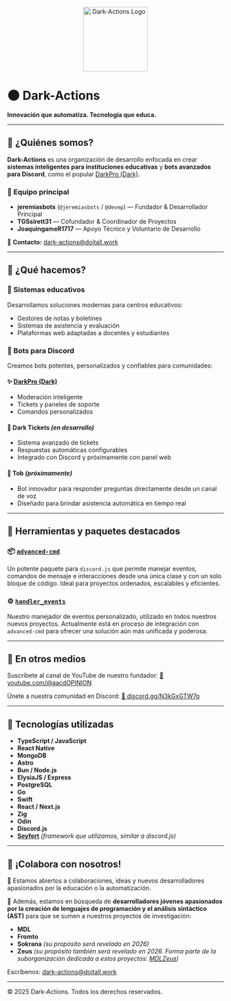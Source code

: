 <p align="center">
  <img src="https://avatars.githubusercontent.com/u/200270380?s=200&v=4" alt="Dark-Actions Logo" width="150" />
</p>

# 🌑 Dark-Actions

**Innovación que automatiza. Tecnología que educa.**

---

## 👥 ¿Quiénes somos?

**Dark-Actions** es una organización de desarrollo enfocada en crear **sistemas inteligentes para instituciones educativas** y **bots avanzados para Discord**, como el popular [DarkPro (Dark)](https://discord.com/oauth2/authorize?client_id=899466667552309269&permissions=8&integration_type=0&scope=applications.commands+bot).

### 🧠 Equipo principal

* **jeremiasbots** (`@jeremiasbots` / `@devep`) — Fundador & Desarrollador Principal
* **TGSsirett31** — Cofundador & Coordinador de Proyectos
* **JoaquingameR1717** — Apoyo Técnico y Voluntario de Desarrollo

📧 **Contacto:** [dark-actions@doitall.work](mailto:dark-actions@doitall.work)

---

## 🚀 ¿Qué hacemos?

### 🏫 Sistemas educativos

Desarrollamos soluciones modernas para centros educativos:

* Gestores de notas y boletines
* Sistemas de asistencia y evaluación
* Plataformas web adaptadas a docentes y estudiantes

### 🤖 Bots para Discord

Creamos bots potentes, personalizados y confiables para comunidades:

#### ✨ [DarkPro (Dark)](https://discord.com/oauth2/authorize?client_id=899466667552309269&permissions=8&integration_type=0&scope=applications.commands+bot)

* Moderación inteligente
* Tickets y paneles de soporte
* Comandos personalizados

#### 📃 **Dark Tickets** *(en desarrollo)*

* Sistema avanzado de tickets
* Respuestas automáticas configurables
* Integrado con Discord y próximamente con panel web

#### 🤔 **Tob** *(próximamente)*

* Bot innovador para responder preguntas directamente desde un canal de voz
* Diseñado para brindar asistencia automática en tiempo real

---

## 🧰 Herramientas y paquetes destacados

### 📦 [`advanced-cmd`](https://github.com/Dark-Actions/advanced-cmd)

Un potente paquete para `discord.js` que permite manejar eventos, comandos de mensaje e interacciones desde una única clase y con un solo bloque de código. Ideal para proyectos ordenados, escalables y eficientes.

### ⚙️ [`handler_events`](https://github.com/Dark-Actions/handler_events)

Nuestro manejador de eventos personalizado, utilizado en todos nuestros nuevos proyectos. Actualmente está en proceso de integración con `advanced-cmd` para ofrecer una solución aún más unificada y poderosa.

---

## 📡 En otros medios

Suscríbete al canal de YouTube de nuestro fundador:
[🎥 youtube.com/@aacdOPINION](https://www.youtube.com/@aacdOPINION)

Únete a nuestra comunidad en Discord:
[🔗 discord.gg/N3kGxGTW7p](https://discord.gg/N3kGxGTW7p)

---

## 🧱 Tecnologías utilizadas

* **TypeScript / JavaScript**
* **React Native**
* **MongoDB**
* **Astro**
* **Bun / Node.js**
* **ElysiaJS / Express**
* **PostgreSQL**
* **Go**
* **Swift**
* **React / Next.js**
* **Zig**
* **Odin**
* **Discord.js**
* **[Seyfert](https://github.com/tiramisulabs/seyfert)** *(framework que utilizamos, similar a discord.js)*

---

## 🏢 ¡Colabora con nosotros!

🌟 Estamos abiertos a colaboraciones, ideas y nuevos desarrolladores apasionados por la educación o la automatización.

🚀 Además, estamos en búsqueda de **desarrolladores jóvenes apasionados por la creación de lenguajes de programación y el análisis sintáctico (AST)** para que se sumen a nuestros proyectos de investigación:

* **MDL**
* **Fromto**
* **Sokrana** *(su propósito será revelado en 2026)*
* **Zeus** *(su propósito también será revelado en 2026. Forma parte de la suborganización dedicada a estos proyectos: [MDLZeus](https://github.com/MDLZeus))*

Escríbenos: [dark-actions@doitall.work](mailto:dark-actions@doitall.work)

---

© 2025 Dark-Actions. Todos los derechos reservados.

